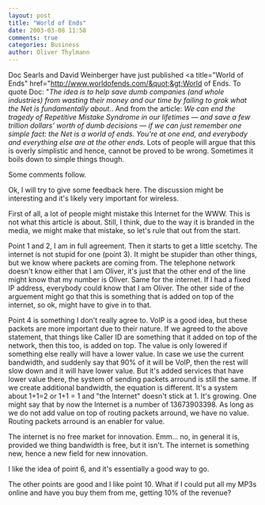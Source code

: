 ```yaml
---
layout: post
title: "World of Ends"
date: 2003-03-08 11:58
comments: true
categories: Business
author: Oliver Thylmann
---
```



Doc Searls and David Weinberger have just published &lt;a title=&quot;World of Ends&quot; href=&quot;http://www.worldofends.com/&quot;&gt;World of Ends. To quote Doc: &quot;*The idea is to help save dumb companies (and whole industries) from wasting their money and our time by failing to grok what the Net is fundamentally about.*. And from the article: *We can end the tragedy of Repetitive Mistake Syndrome in our lifetimes — and save a few trillion dollars’ worth of dumb decisions — if we can just remember one simple fact: the Net is a world of ends. You're at one end, and everybody and everything else are at the other ends.* Lots of people will argue that this is overly simplistic and hence, cannot be proved to be wrong. Sometimes it boils down to simple things though.

Some comments follow.





Ok, I will try to give some feedback here. The discussion might be interesting and it's likely very important for wireless.

First of all, a lot of people might mistake this Internet for the WWW. This is not what this article is about. Still, I think, due to the way it is branded in the media, we might make that mistake, so let's rule that out from the start.

Point 1 and 2, I am in full agreement. Then it starts to get a little scetchy. The internet is not stupid for one (point 3). It might be stupider than other things, but we know where packets are coming from. The telephone network doesn't know either that I am Oliver, it's just that the other end of the line might know that my number is Oliver. Same for the internet. If I had a fixed IP address, everybody could know that I am Oliver. The other side of the arguement might go that this is something that is added on top of the internet, so ok, might have to give in to that.

Point 4 is something I don't really agree to. VoIP is a good idea, but these packets are more important due to their nature. If we agreed to the above statement, that things like Caller ID are something that it added on top of the network, then this too, is added on top. The value is only lowered if something else really will have a lower value. In case we use the current bandwidth, and suddenly say that 90% of it will be VoIP, then the rest will slow down and it will have lower value. But it's added services that have lower value there, the system of sending packets arround is still the same. If we create additional bandwidth, the equation is different. It's a system about 1+1=2 or 1+1 = 1 and &quot;the Internet&quot; doesn't stick at 1. It's growing. One might say that by now the Internet is a number of 13673903398. As long as we do not add value on top of routing packets arround, we have no value. Routing packets arround is an enabler for value.

The internet is no free market for innovation. Emm... no, in general it is, provided we thing bandwidth is free, but it isn't. The internet is something new, hence a new field for new innovation.

I like the idea of point 6, and it's essentially a good way to go.

The other points are good and I like point 10. What if I could put all my MP3s online and have you buy them from me, getting 10% of the revenue?


